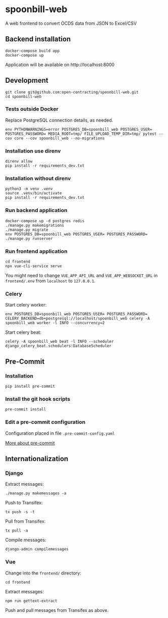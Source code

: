 # spoonbill-web
A web frontend to convert OCDS data from JSON to Excel/CSV

## Backend installation

```shell
docker-compose build app
docker-compose up
```

Application will be available on http://localhost:8000


## Development

```shell
git clone git@github.com:open-contracting/spoonbill-web.git
cd spoonbill-web
```

### Tests outside Docker

Replace PostgreSQL connection details, as needed.

```shell
env PYTHONWARNINGS=error POSTGRES_DB=spoonbill_web POSTGRES_USER= POSTGRES_PASSWORD= MEDIA_ROOT=tmp/ FILE_UPLOAD_TEMP_DIR=tmp/ pytest --cov core --cov spoonbill_web --no-migrations
```

### Installation use direnv

```shell
direnv allow
pip install -r requirements_dev.txt
```

### Installation without direnv

```shell
python3 -m venv .venv
source .venv/bin/activate
pip install -r requirements_dev.txt
```

### Run backend application

```shell
docker-compose up -d postgres redis
./manage.py makemigrations
./manage.py migrate
env POSTGRES_DB=spoonbill_web POSTGRES_USER= POSTGRES_PASSWORD= ./manage.py runserver
```

### Run frontend application

```shell
cd frontend
npx vue-cli-service serve
```

You might need to change `VUE_APP_API_URL` and `VUE_APP_WEBSOCKET_URL` in `frontend/.env` from `localhost` to `127.0.0.1`.

### Celery

Start celery worker:

```shell
env POSTGRES_DB=spoonbill_web POSTGRES_USER= POSTGRES_PASSWORD= CELERY_BACKEND=db+postgresql://localhost/spoonbill_web celery -A spoonbill_web worker -l INFO --concurrency=2
```

Start celery beat:

```shell
celery -A spoonbill_web beat -l INFO --scheduler django_celery_beat.schedulers:DatabaseScheduler
```

## Pre-Commit

### Installation

```shell
pip install pre-commit
```

### Install the git hook scripts

```shell
pre-commit install
```

### Edit a pre-commit configuration

Configuration placed in file `.pre-commit-config.yaml`

[More about pre-commit](https://pre-commit.com/)

## Internationalization

### Django

Extract messages:

```shell
./manage.py makemessages -a
```

Push to Transifex:

```shell
tx push -s -t
```

Pull from Transifex:

```shell
tx pull -a
```

Compile messages:

```shell
django-admin compilemessages
```

### Vue

Change into the `frontend/` directory:

```shell
cd frontend
```

Extract messages:

```shell
npm run gettext-extract
```

Push and pull messages from Transifex as above.
